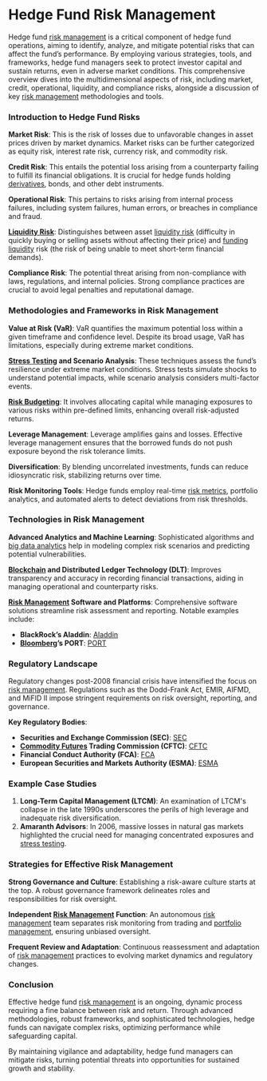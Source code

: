 # Hedge Fund Risk Management

Hedge fund [risk management](../r/risk_management.md) is a critical component of hedge fund operations, aiming to identify, analyze, and mitigate potential risks that can affect the fund’s performance. By employing various strategies, tools, and frameworks, hedge fund managers seek to protect investor capital and sustain returns, even in adverse market conditions. This comprehensive overview dives into the multidimensional aspects of risk, including market, credit, operational, liquidity, and compliance risks, alongside a discussion of key [risk management](../r/risk_management.md) methodologies and tools.

### Introduction to Hedge Fund Risks

**Market Risk**: This is the risk of losses due to unfavorable changes in asset prices driven by market dynamics. Market risks can be further categorized as equity risk, interest rate risk, currency risk, and commodity risk.

**Credit Risk**: This entails the potential loss arising from a counterparty failing to fulfill its financial obligations. It is crucial for hedge funds holding [derivatives](../d/derivatives.md), bonds, and other debt instruments.

**Operational Risk**: This pertains to risks arising from internal process failures, including system failures, human errors, or breaches in compliance and fraud.

**[Liquidity Risk](../l/liquidity_risk.md)**: Distinguishes between asset [liquidity risk](../l/liquidity_risk.md) (difficulty in quickly buying or selling assets without affecting their price) and [funding liquidity](../f/funding_liquidity.md) risk (the risk of being unable to meet short-term financial demands).

**Compliance Risk**: The potential threat arising from non-compliance with laws, regulations, and internal policies. Strong compliance practices are crucial to avoid legal penalties and reputational damage.

### Methodologies and Frameworks in Risk Management

**Value at Risk (VaR)**: VaR quantifies the maximum potential loss within a given timeframe and confidence level. Despite its broad usage, VaR has limitations, especially during extreme market conditions.

**[Stress Testing](../s/stress_testing_in_trading.md) and Scenario Analysis**: These techniques assess the fund’s resilience under extreme market conditions. Stress tests simulate shocks to understand potential impacts, while scenario analysis considers multi-factor events.

**[Risk Budgeting](../r/risk_budgeting.md)**: It involves allocating capital while managing exposures to various risks within pre-defined limits, enhancing overall risk-adjusted returns.

**Leverage Management**: Leverage amplifies gains and losses. Effective leverage management ensures that the borrowed funds do not push exposure beyond the risk tolerance limits.

**Diversification**: By blending uncorrelated investments, funds can reduce idiosyncratic risk, stabilizing returns over time.

**Risk Monitoring Tools**: Hedge funds employ real-time [risk metrics](../r/risk_metrics.md), portfolio analytics, and automated alerts to detect deviations from risk thresholds.

### Technologies in Risk Management

**Advanced Analytics and Machine Learning**: Sophisticated algorithms and [big data analytics](../b/big_data_analytics_in_trading.md) help in modeling complex risk scenarios and predicting potential vulnerabilities.

**[Blockchain](../b/blockchain_in_trading.md) and Distributed Ledger Technology (DLT)**: Improves transparency and accuracy in recording financial transactions, aiding in managing operational and counterparty risks.

**[Risk Management](../r/risk_management.md) Software and Platforms**: Comprehensive software solutions streamline risk assessment and reporting. Notable examples include:
- **BlackRock’s Aladdin**: [Aladdin](https://www.blackrock.com/aladdin)
- **[Bloomberg](../b/bloomberg.md)’s PORT**: [PORT](https://www.bloomberg.com/professional/product/port/)

### Regulatory Landscape

Regulatory changes post-2008 financial crisis have intensified the focus on [risk management](../r/risk_management.md). Regulations such as the Dodd-Frank Act, EMIR, AIFMD, and MiFID II impose stringent requirements on risk oversight, reporting, and governance.

**Key Regulatory Bodies**:
- **Securities and Exchange Commission (SEC)**: [SEC](https://www.sec.gov/)
- **[Commodity Futures](../c/commodity_futures.md) Trading Commission (CFTC)**: [CFTC](https://www.cftc.gov/)
- **Financial Conduct Authority (FCA)**: [FCA](https://www.fca.org.uk/)
- **European Securities and Markets Authority (ESMA)**: [ESMA](https://www.esma.europa.eu/)

### Example Case Studies

1. **Long-Term Capital Management (LTCM)**: An examination of LTCM's collapse in the late 1990s underscores the perils of high leverage and inadequate risk diversification.
2. **Amaranth Advisors**: In 2006, massive losses in natural gas markets highlighted the crucial need for managing concentrated exposures and [stress testing](../s/stress_testing_in_trading.md).

### Strategies for Effective Risk Management

**Strong Governance and Culture**: Establishing a risk-aware culture starts at the top. A robust governance framework delineates roles and responsibilities for risk oversight.

**Independent [Risk Management](../r/risk_management.md) Function**: An autonomous [risk management](../r/risk_management.md) team separates risk monitoring from trading and [portfolio management](../p/portfolio_management.md), ensuring unbiased oversight.

**Frequent Review and Adaptation**: Continuous reassessment and adaptation of [risk management](../r/risk_management.md) practices to evolving market dynamics and regulatory changes.

### Conclusion

Effective hedge fund [risk management](../r/risk_management.md) is an ongoing, dynamic process requiring a fine balance between risk and return. Through advanced methodologies, robust frameworks, and sophisticated technologies, hedge funds can navigate complex risks, optimizing performance while safeguarding capital.

By maintaining vigilance and adaptability, hedge fund managers can mitigate risks, turning potential threats into opportunities for sustained growth and stability.